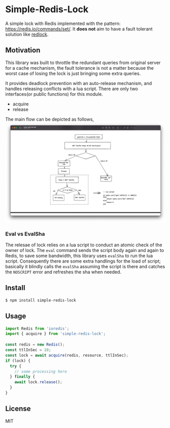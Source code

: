 # Simple-Redis-Lock

A simple lock with Redis implemented with the pattern: https://redis.io/commands/set/.
It **does not** aim to have a fault tolerant solution like [redlock](https://redis.com/redis-best-practices/communication-patterns/redlock/).

## Motivation

This library was built to throttle the redundant queries from original server for a cache mechanism, the fault tolerance is not a matter because the worst case of losing
the lock is just bringing some extra queries.

It provides deadlock prevention with an auto-release mechanism, and handles releasing conflicts with a lua script.
There are only two interfaces(or public functions) for this module.

- acquire
- release

The main flow can be depicted as follows,
![flow](images/flow.png)

### Eval vs EvalSha

The relesae of lock relies on a lua script to conduct an atomic check of the owner of lock.
The `eval` command sends the script body again and again to Redis, to save some bandwidth, this library uses `evalSha` to run the lua script.
Consequently there are some extra handlings for the load of script; basically it blindly calls the `evalSha` assuming the script is there and catches the `NOSCRIPT`
error and refreshes the sha when needed.

## Install

```sh
$ npm install simple-redis-lock
```

## Usage

```javascript
import Redis from 'ioredis';
import { acquire } from 'simple-redis-lock';

const redis = new Redis();
const ttlInSec = 10;
const lock = await acquire(redis, resource, ttlInSec);
if (lock) {
  try {
    // some processing here
  } finally {
    await lock.release();
  }
}
```

## License

MIT
